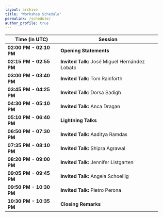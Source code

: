 ```yaml
---
layout: archive
title: "Workshop Schedule"
permalink: /schedule/
author_profile: true
---
```


**Time (in UTC)** | **Session**
------------ | -------------
**02:00 PM - 02:10 PM** |	**Opening Statements**
**02:15 PM - 02:55 PM** |	**Invited Talk:** José Miguel Hernández Lobato
**03:00 PM - 03:40 PM** |	**Invited Talk:** Tom Rainforth
**03:45 PM - 04:25 PM** |   **Invited Talk:** Dorsa Sadigh
**04:30 PM - 05:10 PM**	|   **Invited Talk:** Anca Dragan
**05:10 PM - 06:40 PM** |	**Lightning Talks**
**06:50 PM - 07:30 PM**	|   **Invited Talk:** Aaditya Ramdas
**07:35 PM - 08:10 PM** |	**Invited Talk:** Shipra Agrawal
**08:20 PM - 09:00 PM** |	**Invited Talk:** Jennifer Listgarten
**09:05 PM - 09:45 PM** |	**Invited Talk:** Angela Schoellig
**09:50 PM - 10:30 PM** |   **Invited Talk:** Pietro Perona
**10:30 PM - 10:35 PM** |	**Closing Remarks**
